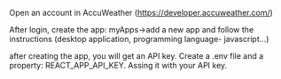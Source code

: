 Open an account in AccuWeather (https://developer.accuweather.com/)

 After login, create the app: myApps->add a new app and follow the instructions (desktop application, programming language- javascript...)

 after creating the app, you will get an API key. Create a .env file and a property: REACT_APP_API_KEY. Assing it with your API key. 

